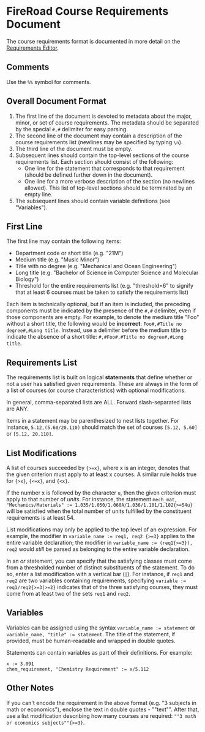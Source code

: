 #  FireRoad Course Requirements Document

The course requirements format is documented in more detail on the [Requirements Editor](https://fireroad.mit.edu/requirements).

## Comments
Use the `%%` symbol for comments.

## Overall Document Format
1. The first line of the document is devoted to metadata about the major, minor, or set of course requirements. The metadata should be separated by the special `#,#` delimiter for easy parsing.
2. The second line of the document may contain a description of the course requirements list (newlines may be specified by typing `\n`).
3. The third line of the document must be empty.
4. Subsequent lines should contain the top-level sections of the course requirements list. Each section should consist of the following:
    * One line for the statement that corresponds to that requirement (should be defined further down in the document).
    * One line for a more verbose description of the section (no newlines allowed).
This list of top-level sections should be terminated by an empty line.
5. The subsequent lines should contain variable definitions (see "Variables").

## First Line

The first line may contain the following items:
* Department code or short title (e.g. "21M")
* Medium title (e.g. "Music Minor")
* Title with no degree (e.g. "Mechanical and Ocean Engineering")
* Long title (e.g. "Bachelor of Science in Computer Science and Molecular Biology")
* Threshold for the entire requirements list (e.g. "threshold=6" to signify that at least 6 courses must be taken to satisfy the requirements list)

Each item is technically optional, but if an item is included, the preceding components must be indicated by the presence of the `#,#` delimiter, even if those components are empty. For example, to denote the medium title "Foo" without a short title, the following would be **incorrect**: `Foo#,#Title no degree#,#Long title`. Instead, use a delimiter before the medium title to indicate the absence of a short title: `#,#Foo#,#Title no degree#,#Long title`.

## Requirements List
The requirements list is built on logical **statements** that define whether or not a user has satisfied given requirements. These are always in the form of a list of courses (or course characteristics) with optional modifications.

In general, comma-separated lists are ALL. Forward slash-separated lists are ANY.

Items in a statement may be parenthesized to nest lists together. For instance, `5.12,(5.60/20.110)` should match the set of courses `[5.12, 5.60]` or `[5.12, 20.110]`.

## List Modifications
A list of courses succeeded by `{>=x}`, where x is an integer, denotes that the given criterion must apply to at least x courses. A similar rule holds true for `{>x}`, `{<=x}`, and `{<x}`.

If the number x is followed by the character `u`, then the given criterion must apply to that number of *units*. For instance, the statement `mech_mat, "Mechanics/Materials" := 1.035/1.050/1.060A/1.036/1.101/1.102{>=54u}` will be satisfied when the total number of units fulfilled by the constituent requirements is at least 54.

List modifications may only be applied to the top level of an expression. For example, the modifier in `variable_name := req1, req2 {>=3}` applies to the entire variable declaration; the modifier in `variable_name := (req1{>=3}), req2` would *still* be parsed as belonging to the entire variable declaration.

In an *or* statement, you can specify that the satisfying classes must come from a thresholded number of distinct substituents of the statement. To do so, enter a list modification with a vertical bar (`|`). For instance, if `req1` and `req2` are two variables containing requirements, specifying `variable := req1/req2{>=3|>=2}` indicates that of the three satisfying courses, they must come from at least two of the sets `req1` and `req2`.

## Variables
Variables can be assigned using the syntax `variable_name := statement` or `variable_name, "title" := statement`. The title of the statement, if provided, must be human-readable and wrapped in double quotes.

Statements can contain variables as part of their definitions. For example:
```
x := 3.091
chem_requirement, "Chemistry Requirement" := x/5.112
```

## Other Notes
If you can't encode the requirement in the above format (e.g. "3 subjects in math or economics"), enclose the text in double quotes - ""text"". After that, use a list modification describing how many courses are required: `""3 math or economics subjects""{>=3}`.
